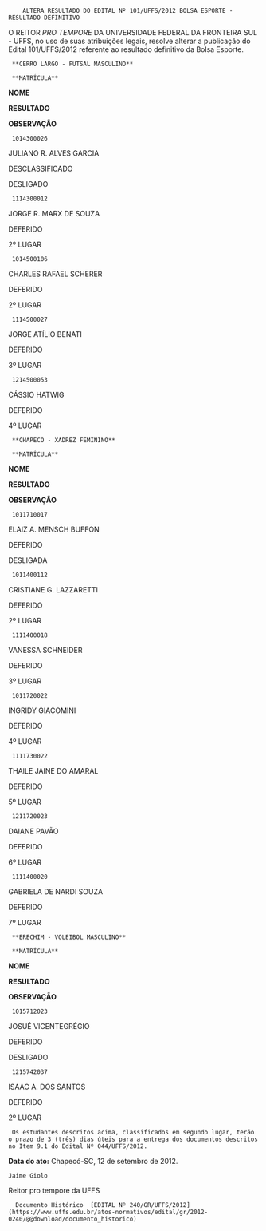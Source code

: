         ALTERA RESULTADO DO EDITAL Nº 101/UFFS/2012 BOLSA ESPORTE - RESULTADO DEFINITIVO  

O REITOR *PRO TEMPORE* DA UNIVERSIDADE FEDERAL DA FRONTEIRA SUL - UFFS, no uso de suas atribuições legais, resolve alterar a publicação do Edital 101/UFFS/2012 referente ao resultado definitivo da Bolsa Esporte.

     **CERRO LARGO - FUTSAL MASCULINO**

     **MATRÍCULA**

   **NOME**

   **RESULTADO**

   **OBSERVAÇÃO**

     1014300026

   JULIANO R. ALVES GARCIA

   DESCLASSIFICADO

   DESLIGADO

     1114300012

   JORGE R. MARX DE SOUZA

   DEFERIDO

   2º LUGAR

     1014500106

   CHARLES RAFAEL SCHERER

   DEFERIDO

   2º LUGAR

     1114500027

   JORGE ATÍLIO BENATI

   DEFERIDO

   3º LUGAR

     1214500053

   CÁSSIO HATWIG

   DEFERIDO

   4º LUGAR

     **CHAPECÓ - XADREZ FEMININO**

     **MATRÍCULA**

   **NOME**

   **RESULTADO**

   **OBSERVAÇÃO**

     1011710017

   ELAIZ A. MENSCH BUFFON

   DEFERIDO

   DESLIGADA

     1011400112

   CRISTIANE G. LAZZARETTI

   DEFERIDO

   2º LUGAR

     1111400018

   VANESSA SCHNEIDER

   DEFERIDO

   3º LUGAR

     1011720022

   INGRIDY GIACOMINI

   DEFERIDO

   4º LUGAR

     1111730022

   THAILE JAINE DO AMARAL

   DEFERIDO

   5º LUGAR

     1211720023

   DAIANE PAVÃO

   DEFERIDO

   6º LUGAR

     1111400020

   GABRIELA DE NARDI SOUZA

   DEFERIDO

   7º LUGAR

     **ERECHIM - VOLEIBOL MASCULINO**

     **MATRÍCULA**

   **NOME**

   **RESULTADO**

   **OBSERVAÇÃO**

     1015712023

   JOSUÉ VICENTEGRÉGIO

   DEFERIDO

   DESLIGADO

     1215742037

   ISAAC A. DOS SANTOS

   DEFERIDO

   2º LUGAR

     Os estudantes descritos acima, classificados em segundo lugar, terão o prazo de 3 (três) dias úteis para a entrega dos documentos descritos no Item 9.1 do Edital Nº 044/UFFS/2012.

  

   **Data do ato:** Chapecó-SC, 12 de setembro de 2012.   
 

    Jaime Giolo   
 Reitor pro tempore da UFFS 

      Documento Histórico  [EDITAL Nº 240/GR/UFFS/2012](https://www.uffs.edu.br/atos-normativos/edital/gr/2012-0240/@@download/documento_historico)     
      